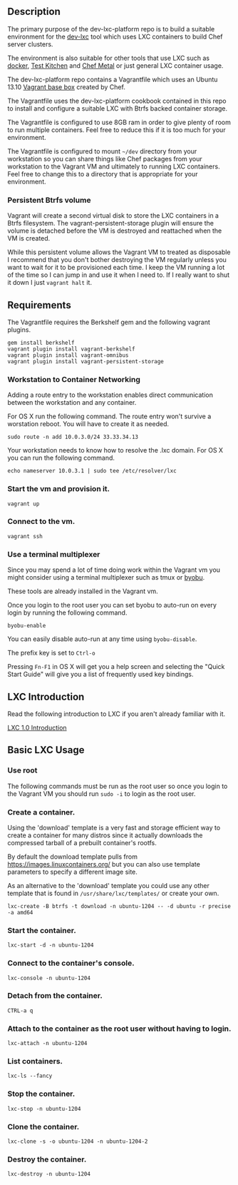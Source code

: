 ## Description

The primary purpose of the dev-lxc-platform repo is to build a suitable environment for
the [dev-lxc](https://github.com/jeremiahsnapp/dev-lxc) tool which uses LXC containers
to build Chef server clusters.

The environment is also suitable for other tools that use LXC such as
[docker](https://www.docker.io/), [Test Kitchen](http://kitchen.ci/) and
[Chef Metal](http://www.getchef.com/blog/2014/03/04/chef-metal-0-2-release/)
or just general LXC container usage.

The dev-lxc-platform repo contains a Vagrantfile which uses an Ubuntu 13.10
[Vagrant base box](https://github.com/opscode/bento) created by Chef.

The Vagrantfile uses the dev-lxc-platform cookbook contained in this repo to install
and configure a suitable LXC with Btrfs backed container storage.

The Vagrantfile is configured to use 8GB ram in order to give plenty of room to run
multiple containers. Feel free to reduce this if it is too much for your environment.

The Vagrantfile is configured to mount `~/dev` directory from your workstation so you
can share things like Chef packages from your workstation to the Vagrant VM and
ultimately to running LXC containers. Feel free to change this to a directory that
is appropriate for your environment.

### Persistent Btrfs volume

Vagrant will create a second virtual disk to store the LXC containers in a Btrfs filesystem.
The vagrant-persistent-storage plugin will ensure the volume is detached before the VM is
destroyed and reattached when the VM is created.

While this persistent volume allows the Vagrant VM to treated as disposable I recommend
that you don't bother destroying the VM regularly unless you want to wait for it to be
provisioned each time.  I keep the VM running a lot of the time so I can jump in
and use it when I need to.  If I really want to shut it down I just `vagrant halt` it.

## Requirements

The Vagrantfile requires the Berkshelf gem and the following vagrant plugins.

    gem install berkshelf
    vagrant plugin install vagrant-berkshelf
    vagrant plugin install vagrant-omnibus
	vagrant plugin install vagrant-persistent-storage

### Workstation to Container Networking

Adding a route entry to the workstation enables direct communication between
the workstation and any container.

For OS X run the following command.
The route entry won't survive a worstation reboot. You will have to create it as needed.

    sudo route -n add 10.0.3.0/24 33.33.34.13

Your workstation needs to know how to resolve the .lxc domain.
For OS X you can run the following command.

    echo nameserver 10.0.3.1 | sudo tee /etc/resolver/lxc

### Start the vm and provision it.

    vagrant up

### Connect to the vm.

    vagrant ssh

### Use a terminal multiplexer

Since you may spend a lot of time doing work within the Vagrant vm you might
consider using a terminal multiplexer such as tmux or [byobu](http://byobu.co/).

These tools are already installed in the Vagrant vm.

Once you login to the root user you can set byobu to auto-run on every login by
running the following command.

    byobu-enable

You can easily disable auto-run at any time using `byobu-disable`.

The prefix key is set to `Ctrl-o`

Pressing `Fn-F1` in OS X will get you a help screen and selecting the "Quick Start Guide"
will give you a list of frequently used key bindings.

## LXC Introduction

Read the following introduction to LXC if you aren't already familiar with it.

[LXC 1.0 Introduction](https://www.stgraber.org/2013/12/20/lxc-1-0-blog-post-series/)

## Basic LXC Usage

### Use root

The following commands must be run as the root user so once you login to the Vagrant VM you
should run `sudo -i` to login as the root user.

### Create a container.

Using the 'download' template is a very fast and storage efficient way to create a container
for many distros since it actually downloads the compressed tarball of a prebuilt container's rootfs.

By default the download template pulls from https://images.linuxcontainers.org/ but you can
also use template parameters to specify a different image site.

As an alternative to the 'download' template you could use any other template that is found in
`/usr/share/lxc/templates/` or create your own.

    lxc-create -B btrfs -t download -n ubuntu-1204 -- -d ubuntu -r precise -a amd64

### Start the container.

    lxc-start -d -n ubuntu-1204

### Connect to the container's console.

    lxc-console -n ubuntu-1204

### Detach from the container.

    CTRL-a q

### Attach to the container as the root user without having to login.

    lxc-attach -n ubuntu-1204

### List containers.

    lxc-ls --fancy

### Stop the container.

    lxc-stop -n ubuntu-1204

### Clone the container.

    lxc-clone -s -o ubuntu-1204 -n ubuntu-1204-2

### Destroy the container.

    lxc-destroy -n ubuntu-1204
